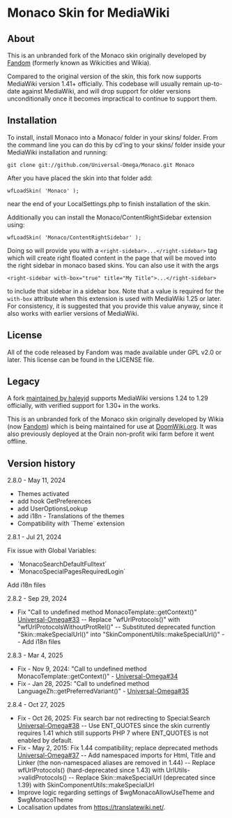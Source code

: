 Monaco Skin for MediaWiki
=========================

About
-----

This is an unbranded fork of the Monaco skin originally developed by [Fandom](https://en.wikipedia.org/wiki/Fandom_(website)) (formerly known as Wikicities and Wikia).

Compared to the original version of the skin, this fork now supports MediaWiki
version 1.41+ officially.
This codebase will usually remain up-to-date against MediaWiki, and will drop
support for older versions unconditionally once it becomes impractical to
continue to support them.

Installation
------------

To install, install Monaco into a Monaco/ folder in your skins/ folder.
From the command line you can do this by cd'ing to your skins/ folder inside
your MediaWiki installation and running:

`git clone git://github.com/Universal-Omega/Monaco.git Monaco`

After you have placed the skin into that folder add:

`wfLoadSkin( 'Monaco' );`

near the end of your LocalSettings.php to finish installation of the skin.

Additionally you can install the Monaco/ContentRightSidebar extension using:

`wfLoadSkin( 'Monaco/ContentRightSidebar' );`

Doing so will provide you with a `<right-sidebar>...</right-sidebar>` tag which 
will create right floated content in the page that will be moved into the right
sidebar in monaco based skins. You can also use it with the args 

`<right-sidebar with-box="true" title="My Title">...</right-sidebar>`

to include that sidebar in a sidebar box. Note that a value is required for 
the `with-box` attribute when this extension is used with MediaWiki 1.25 or
later. For consistency, it is suggested that you provide this value anyway,
since it also works with earlier versions of MediaWiki.

License
-------
All of the code released by Fandom was made available under GPL v2.0 or later.
This license can be found in the LICENSE file.

Legacy
------
A fork [maintained by haleyjd](https://github.com/haleyjd/monaco-port) supports MediaWiki versions 1.24 to 1.29 officially, with verified support for 1.30+ in the works.

This is an unbranded fork of the Monaco skin originally developed by Wikia (now [Fandom](https://en.wikipedia.org/wiki/Fandom_(website))) which is being maintained for use at [DoomWiki.org](http://doomwiki.org/). It was also previously deployed at the Orain non-profit wiki farm before it went offline.

Version history
------

2.8.0 - May 11, 2024

- Themes activated
- add hook GetPreferences
- add UserOptionsLookup
- add i18n - Translations of the themes
- Compatibility with ´Theme´ extension


2.8.1 - Jul 21, 2024

Fix issue with Global Variables:
* ´MonacoSearchDefaultFulltext´
* ´MonacoSpecialPagesRequiredLogin´

Add i18n files


2.8.2 - Sep 29, 2024

- Fix "Call to undefined method MonacoTemplate::getContext()" [Universal-Omega#33](https://github.com/Universal-Omega/Monaco/pull/33)
-- Replace "wfUrlProtocols()" with "wfUrlProtocolsWithoutProtRel()"
-- Substituted deprecated function "Skin::makeSpecialUrl()" into "SkinComponentUtils::makeSpecialUrl()"
-- Add i18n files


2.8.3 - Mar 4, 2025

- Fix - Nov 9, 2024: "Call to undefined method MonacoTemplate::getContext()" - [Universal-Omega#34](https://github.com/Universal-Omega/Monaco/pull/34)
- Fix - Jan 28, 2025: "Call to undefined method LanguageZh::getPreferredVariant()" - [Universal-Omega#35](https://github.com/Universal-Omega/Monaco/pull/35)


2.8.4 - Oct 27, 2025

- Fix - Oct 26, 2025: Fix search bar not redirecting to Special:Search [Universal-Omega#38](https://github.com/Universal-Omega/Monaco/issues/38)
-- Use ENT_QUOTES since the skin currently requires 1.41 which still supports PHP 7 where ENT_QUOTES is not enabled by default.
- Fix - May 2, 2015: Fix 1.44 compatibility; replace deprecated methods [Universal-Omega#37](https://github.com/Universal-Omega/Monaco/pull/37)
-- Add namespaced imports for Html, Title and Linker (the non-namespaced aliases are removed in 1.44)
-- Replace wfUrlProtocols() (hard-deprecated since 1.43) with UrlUtils->validProtocols()
-- Replace Skin::makeSpecialUrl (deprecated since 1.39) with SkinComponentUtils::makeSpecialUrl
- Improve logic regarding settings of $wgMonacoAllowUseTheme and $wgMonacoTheme
- Localisation updates from https://translatewiki.net/.
